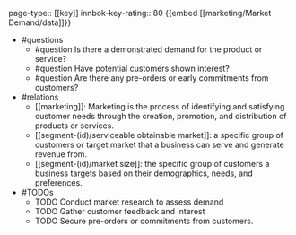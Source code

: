 page-type:: [[key]]
innbok-key-rating:: 80
{{embed [[marketing/Market Demand/data]]}}
- #questions
  - #question Is there a demonstrated demand for the product or service?
  - #question Have potential customers shown interest?
  - #question Are there any pre-orders or early commitments from customers?
- #relations
  - [[marketing]]: Marketing is the process of identifying and satisfying customer needs through the creation, promotion, and distribution of products or services.
  - [[segment-(id)/serviceable obtainable market]]: a specific group of customers or target market that a business can serve and generate revenue from.
  - [[segment-(id)/market size]]: the specific group of customers a business targets based on their demographics, needs, and preferences.
- #TODOs
  - TODO Conduct market research to assess demand
  - TODO  Gather customer feedback and interest
  - TODO  Secure pre-orders or commitments from customers.




